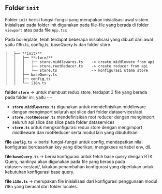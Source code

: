 ## Folder `init`

Folder `init` berisi fungsi-fungsi yang merupakan inisialisasi awal sistem. Inisialisasi pada folder init digunakan pada file-file yang berada di folder `viewport` atau pada file `App.tsx`

Pada boilerplate, telah terdapat beberapa inisialisasi yang dibuat dari awal yaitu i18n.ts, config,ts, baseQuery.ts dan folder store.

```
│   ├── **init/**
│   │   ├── **store/**
│   │   │   ├── store.middlewares.ts    -> create middleware from api
│   │   │   ├── store.rootReducer.ts    -> create reducer from api
│   │   │   └── store.ts                -> konfigurasi utama store
│   │   ├── baseQuery.ts
│   │   ├── config,ts
│   │   └── i18n.ts
```

**folder `store`** → untuk membuat redux store, terdapat 3 file yang berada pada folder ini, yaitu - -

- **`store.middlewares.ts`** digunakan untuk mendefinisikan middleware dengan mengimport seluruh api slice dari folder dataservices/api.
- **`store.rootRedecer.ts`** mendefinisikan root reducer dengan mengimport seluruh api slice dan slice pada folder dataservices
- **`store.ts`** untuk mengkonfigurasi redux store dengan mengimport middleware dan rootReducer serta modul lain yang dibutuhkan

**file `config.ts`** → berisi fungsi-fungsi untuk config, mendapatkan nilai konfigurasi berdasarkan key yang diberikan, mengakses variabel env, dll.

**file `baseQuery.ts`** → berisi konfigurasi untuk fetch base query dengan RTK Query, nantinya akan digunakan pada file yang berada pada dataservices/api/, lakukan penambahan konfigurasi yang diperlukan untuk kebutuhan konfigurasi base query.

**file `i18n.ts`** → merupakan file inisialisasi dari konfigurasi penggunaan modul i18n yang berasal dari folder locales.
